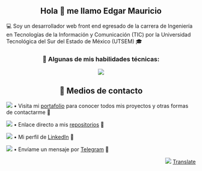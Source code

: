 <h2 align="center">Hola 👋 me llamo Edgar Mauricio</h2>
<p>💻 Soy un desarrollador web front end egresado de la carrera de Ingeniería en Tecnologías de la Información y Comunicación (TIC) por la Universidad Tecnológica del Sur del Estado de México (UTSEM) 🎓</p>

<h3 align="center">🧠 Algunas de mis habilidades técnicas:</h3>
<p align="center">
  <a>
    <img src="https://go-skill-icons.vercel.app/api/icons?i=js,ts,java,html,css,sass,angular,rxjs,spring,jquery,nodejs,npm,bootstrap,tailwind,git,github,gitlab,firebase&theme=dark&perline=9" />   
  </a>
</p>


<h2 align="center">💬 Medios de contacto</h2>

<img src="https://api.iconify.design/fxemoji:meridianglobe.svg"> • Visita mi [portafolio](https://mauriciobarrueta.github.io/portafolio/) para conocer todos mis proyectos y otras formas de contactarme 🔗

<img src="https://api.iconify.design/ion:logo-github.svg?color=%23ffffff"> • Enlace directo a mis [repositorios](https://github.com/MauricioBarrueta?tab=repositories) 🔗

<img src="https://api.iconify.design/devicon:linkedin.svg"> • Mi perfil de [LinkedIn](http://www.linkedin.com/in/mauricio-barrueta) 🔗

<img src="https://api.iconify.design/logos:telegram.svg"> • Envíame un mensaje por [Telegram](https://t.me/MauricioBarrueta) 🔗

<p align="right">  
  <img src="https://api.iconify.design/circle-flags:us.svg"> <a href="https://github.com/MauricioBarrueta/MauricioBarrueta/blob/main/README-en.md">Translate</a>
</p>
